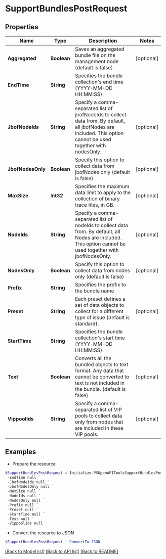 # SupportBundlesPostRequest
## Properties

Name | Type | Description | Notes
------------ | ------------- | ------------- | -------------
**Aggregated** | **Boolean** | Saves an aggregated bundle file on the management node (default is false) | [optional] 
**EndTime** | **String** | Specifies the bundle collection&#39;s end time (YYYY-MM-DD HH:MM:SS) | 
**JbofNodeIds** | **String** | Specify a comma-separated list of jbofNodeIds to collect data from. By default, all jbofNodes are included. This option cannot be used together with nodesOnly.  | [optional] 
**JbofNodesOnly** | **Boolean** | Specify this option to collect data from jbofNodes only (default is false) | [optional] 
**MaxSize** | **Int32** | Specifies the maximum data limit to apply to the collection of binary trace files, in GB. | [optional] 
**NodeIds** | **String** | Specify a comma-separated list of nodeIds to collect data from. By default, all Nodes are included. This option cannot be used together with jbofNodesOnly.  | [optional] 
**NodesOnly** | **Boolean** | Specify this option to collect data from nodes only (default is false) | [optional] 
**Prefix** | **String** | Specifies the prefix to the bundle name | 
**Preset** | **String** | Each preset defines a set of data objects to collect for a different  type of issue (default is standard).  | [optional] 
**StartTime** | **String** | Specifies the bundle collection&#39;s start time (YYYY-MM-DD HH:MM:SS) | 
**Text** | **Boolean** | Converts all the bundled objects to text format. Any data that cannot be converted to text is not included in the bundle. (default is false)  | [optional] 
**VippoolIds** | **String** | Specify a comma-separated list of VIP pools to collect data only from nodes that are included in these VIP pools.  | [optional] 

## Examples

- Prepare the resource
```powershell
$SupportBundlesPostRequest = Initialize-PSOpenAPIToolsSupportBundlesPostRequest  -Aggregated null `
 -EndTime null `
 -JbofNodeIds null `
 -JbofNodesOnly null `
 -MaxSize null `
 -NodeIds null `
 -NodesOnly null `
 -Prefix null `
 -Preset null `
 -StartTime null `
 -Text null `
 -VippoolIds null
```

- Convert the resource to JSON
```powershell
$SupportBundlesPostRequest | ConvertTo-JSON
```

[[Back to Model list]](../README.md#documentation-for-models) [[Back to API list]](../README.md#documentation-for-api-endpoints) [[Back to README]](../README.md)

